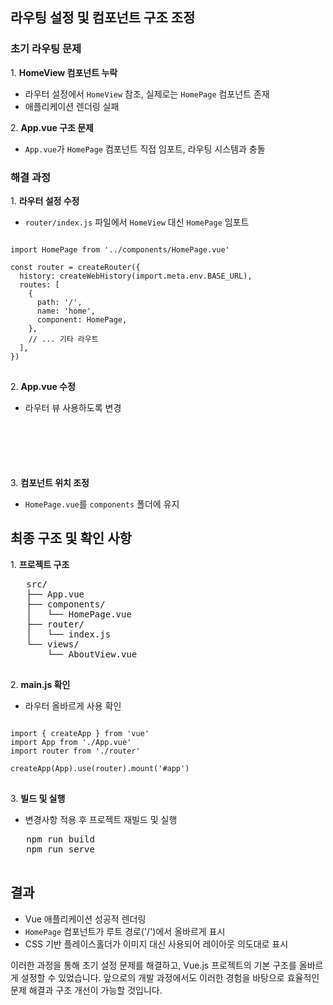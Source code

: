 ## 라우팅 설정 및 컴포넌트 구조 조정

### 초기 라우팅 문제

1\. **HomeView 컴포넌트 누락**
   - 라우터 설정에서 `HomeView` 참조, 실제로는 `HomePage` 컴포넌트 존재
   - 애플리케이션 렌더링 실패

2\. **App.vue 구조 문제**
   - `App.vue`가 `HomePage` 컴포넌트 직접 임포트, 라우팅 시스템과 충돌

### 해결 과정

1\. **라우터 설정 수정**
   - `router/index.js` 파일에서 `HomeView` 대신 `HomePage` 임포트

<pre>
<code class="language-javascript">
import HomePage from '../components/HomePage.vue'

const router = createRouter({
  history: createWebHistory(import.meta.env.BASE_URL),
  routes: [
    {
      path: '/',
      name: 'home',
      component: HomePage,
    },
    // ... 기타 라우트
  ],
})
</code>
</pre>

2\. **App.vue 수정**
   - 라우터 뷰 사용하도록 변경

<pre>
<code class="language-vue">
<script setup>
import { RouterView } from 'vue-router'
</script>

<template>
  <RouterView />
</template>
</code>
</pre>

3\. **컴포넌트 위치 조정**
   - `HomePage.vue`를 `components` 폴더에 유지

## 최종 구조 및 확인 사항

1\. **프로젝트 구조**
   <pre>
   src/
   ├── App.vue
   ├── components/
   │   └── HomePage.vue
   ├── router/
   │   └── index.js
   └── views/
       └── AboutView.vue
   </pre>

2\. **main.js 확인**
   - 라우터 올바르게 사용 확인

<pre>
<code class="language-javascript">
import { createApp } from 'vue'
import App from './App.vue'
import router from './router'

createApp(App).use(router).mount('#app')
</code>
</pre>

3\. **빌드 및 실행**
   - 변경사항 적용 후 프로젝트 재빌드 및 실행
   <pre>
   npm run build
   npm run serve
   </pre>

## 결과

- Vue 애플리케이션 성공적 렌더링
- `HomePage` 컴포넌트가 루트 경로('/')에서 올바르게 표시
- CSS 기반 플레이스홀더가 이미지 대신 사용되어 레이아웃 의도대로 표시

이러한 과정을 통해 초기 설정 문제를 해결하고, Vue.js 프로젝트의 기본 구조를 올바르게 설정할 수 있었습니다. 앞으로의 개발 과정에서도 이러한 경험을 바탕으로 효율적인 문제 해결과 구조 개선이 가능할 것입니다.

